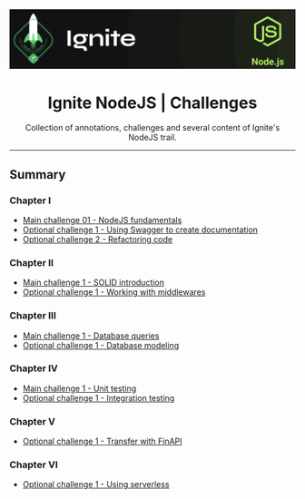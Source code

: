 <img alt="Ignite" src="./.github/cover.png">
<h1 align="center">
  Ignite NodeJS | Challenges
</h1>

<p align="center">
Collection of annotations, challenges and several content of Ignite's NodeJS trail.
</p>

---

## Summary

### Chapter I

- [Main challenge 01 - NodeJS fundamentals](https://github.com/debfdias/ignite-nodejs/tree/main/challenge1)
- [Optional challenge 1 - Using Swagger to create documentation](https://github.com/debfdias/ignite-nodejs/tree/main/challenge1.1)
- [Optional challenge 2 - Refactoring code](https://github.com/debfdias/ignite-nodejs/tree/main/challenge1.2)

### Chapter II

- [Main challenge 1 - SOLID introduction](https://github.com/debfdias/ignite-nodejs/tree/main/challenge2)
- [Optional challenge 1 - Working with middlewares](https://github.com/debfdias/ignite-nodejs/tree/main/challenge2.1)

### Chapter III

- [Main challenge 1 - Database queries](https://github.com/debfdias/ignite-nodejs/tree/main/challenge3)
- [Optional challenge 1 - Database modeling](https://github.com/debfdias/ignite-nodejs/tree/main/challenge3.1)

### Chapter IV

- [Main challenge 1 - Unit testing](https://github.com/debfdias/ignite-nodejs/tree/main/challenge_4)
- [Optional challenge 1 - Integration testing](https://github.com/debfdias/ignite-nodejs/tree/main/challenge_4.1)

### Chapter V

- [Optional challenge 1 - Transfer with FinAPI](https://github.com/debfdias/ignite-nodejs/tree/main/challenge_5.1)

### Chapter VI

- [Optional challenge 1 - Using serverless](https://github.com/debfdias/ignite-nodejs/tree/main/challenge_6.1)
